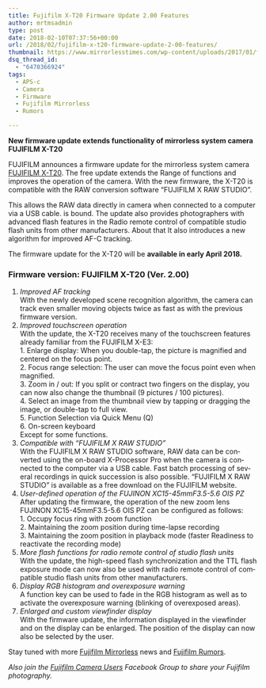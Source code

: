 ```yaml
---
title: Fujifilm X-T20 Firmware Update 2.00 Features
author: mrtmsadmin
type: post
date: 2018-02-10T07:37:56+00:00
url: /2018/02/fujifilm-x-t20-firmware-update-2-00-features/
thumbnail: https://www.mirrorlesstimes.com/wp-content/uploads/2017/01/fujifilm-x-t20-front.jpg
dsq_thread_id:
  - "6470366924"
tags:
  - APS-c
  - Camera
  - Firmware
  - Fujifilm Mirrorless
  - Rumors

---
```

**New firmware update extends functionality of <span class="notranslate">mirrorless system camera FUJIFILM X-T20</span><span class="notranslate"><br /> </span>**

<span class="notranslate">FUJIFILM announces a firmware update for the mirrorless </span><span class="notranslate">system camera <a href="http://amzn.to/2Ejj0qb" target="_blank" rel="noopener">FUJIFILM X-T20</a>.</span> <span class="notranslate">The free update extends the </span>Range of functions and improves the operation of the camera. With the new firmware, the X-T20 is compatible with the RAW conversion <span class="notranslate">software “FUJIFILM X RAW STUDIO”.</span>

<span class="notranslate">This allows the RAW data directly in </span>camera when connected to a computer via a USB cable. <span class="notranslate">is bound.</span> <span class="notranslate">The update also provides photographers with advanced flash features in the </span><span class="notranslate">Radio remote control of compatible studio flash units from other manufacturers.</span> <span class="notranslate">About that </span>It also introduces a new algorithm for improved AF-C tracking.

The firmware update for the X-T20 will be **available in early April 2018.**<!--more-->

### <span class="notranslate"><b>Firmware version: </b></span>**<span class="notranslate">FUJIFILM X-T20</span> (Ver. 2.00)**

  1. <span id="result_box" class="" lang="en" tabindex="-1"><em><span title="Firmware Version: FUJIFILM X-T20 (Ver. 2.00) ">I</span></em><span title="1. Verbesserte AF-Verfolgung "><em>mproved AF tracking</em><br /> </span><span title="Mit dem neu entwickelten Motiverkennungs-Algorithmus kann die Kamera selbst kleinere sich bewegende Objekte doppelt so schnell verfolgen wie mit der vorherigen Firmware-Version. ">With the newly developed scene recognition algorithm, the camera can track even smaller moving objects twice as fast as with the previous firmware version.</span></span>
  2. <span id="result_box" class="" lang="en" tabindex="-1"><span title="2. Verbesserte Touchscreen-Bedienung "><em>Improved touchscreen operation</em><br /> </span><span title="Mit dem Update erhält die X-T20 viele der Touchscreen-Funktionen, die bereits von der FUJIFILM X-E3 bekannt sind: ">With the update, the X-T20 receives many of the touchscreen features already familiar from the FUJIFILM X-E3:<br /> </span><span title="1. Darstellung vergrößern: Bei zweimaligem Tippen wird das Bild vergrößert dargestellt und auf den Fokuspunkt zentriert. ">1. Enlarge display: When you double-tap, the picture is magnified and centered on the focus point.<br /> </span><span title="2. Fokusbereich Auswahl: Der Benutzer kann den Fokus-Punkt auch bei vergrößerter Darstellung verschieben. ">2. Focus range selection: The user can move the focus point even when magnified.</span><span title="Seite 1 von 3   "><br /> </span><span title="3. Hinein-/Herauszoomen: Wenn man zwei Finger auf dem Display aus- einander- bzw. zusammenzieht, kann man nun auch die Miniaturansicht verändern (9 Bilder / 100 Bilder). ">3. Zoom in / out: If you split or contract two fingers on the display, you can now also change the thumbnail (9 pictures / 100 pictures).<br /> </span><span title="4. Auswahl eines Bildes aus der Miniaturansicht über Antippen bzw. Ziehen des Bildes oder mit zweimaligem Tippen zur Vollansicht wechseln. ">4. Select an image from the thumbnail view by tapping or dragging the image, or double-tap to full view.<br /> </span><span title="5. Funktionsauswahl über Schnellmenü (Q) ">5. Function Selection via Quick Menu (Q)<br /> </span><span title="6. Bildschirmtastatur* ">6. On-screen keyboard *<br /> </span><span title="*Ausgenommen für einige Funktionen. ">* Except for some functions.</span></span>
  3. <span id="result_box" class="" lang="en" tabindex="-1"><span title="3. Kompatibel mit „FUJIFILM X RAW STUDIO“ "><em>Compatible with “FUJIFILM X RAW STUDIO”</em><br /> </span><span title="Mit der Software „FUJIFILM X RAW STUDIO“ können RAW-Daten mithilfe des kamerainternen X-Prozessor Pro konvertiert werden, wenn die Kamera über ein USB-Kabel mit dem Computer verbunden ist.">With the FUJIFILM X RAW STUDIO software, RAW data can be converted using the on-board X-Processor Pro when the camera is connected to the computer via a USB cable. </span><span title="Auch eine schnelle Stapelverarbeitung mehrerer Aufnahmen direkt hintereinander ist möglich.">Fast batch processing of several recordings in quick succession is also possible. </span><span title="„FUJIFILM X RAW STUDIO“ ist als kostenloser Download auf der FUJIFILM Website erhältlich. ">“FUJIFILM X RAW STUDIO” is available as a free download on the FUJIFILM website.</span></span>
  4. <span id="result_box" class="" lang="en" tabindex="-1"><span title="4. Benutzerdefinierte Funktionsweise des FUJINON XC15-45mmF3.5-5.6 OIS PZ "><em>User-defined operation of the FUJINON XC15-45mmF3.5-5.6 OIS PZ</em><br /> </span><span title="Nach dem Update der Firmware lässt sich die Funktionsweise des neuen Zoom- objektivs FUJINON XC15-45mmF3.5-5.6 OIS PZ wie folgt konfigurieren: ">After updating the firmware, the operation of the new zoom lens FUJINON XC15-45mmF3.5-5.6 OIS PZ can be configured as follows:<br /> </span><span title="1. Fokusring mit Zoomfunktion belegen ">1. Occupy focus ring with zoom function<br /> </span><span title="2. Beibehalten der Zoomstellung während Zeitraffer-Aufnahme ">2. Maintaining the zoom position during time-lapse recording<br /> </span><span title="3. Beibehalten der Zoomstellung im Wiedergabe-Modus (schnellere ">3. Maintaining the zoom position in playback mode (faster </span><span title="Bereitschaft nach Reaktivierung des Aufnahme-Modus) ">Readiness to reactivate the recording mode)</span></span>
  5. <span id="result_box" class="" lang="en" tabindex="-1"><span title="5. Mehr Blitzfunktionen bei Funkfernsteuerung von Studioblitzgeräten "><em>More flash functions for radio remote control of studio flash units</em><br /> </span><span title="Mit dem Update können die Highspeed-Blitzsynchronisation und der TTL-Blitz- belichtungsmodus jetzt auch bei Funkfernsteuerung kompatibler Studioblitzgeräte anderer Hersteller genutzt werden. ">With the update, the high-speed flash synchronization and the TTL flash exposure mode can now also be used with radio remote control of compatible studio flash units from other manufacturers.</span></span>
  6. <span id="result_box" class="" lang="en" tabindex="-1"><span title="6. Anzeige RGB-Histogramm und Überbelichtungswarnung "><em>Display RGB histogram and overexposure warning</em><br /> </span><span title="Über eine Funktionstaste lassen sich RGB-Histogramm einblenden sowie die Überbelichtungswarnung (Blinken überbelichteter Bereiche) aktivieren. ">A function key can be used to fade in the RGB histogram as well as to activate the overexposure warning (blinking of overexposed areas).</span></span>
  7. <span id="result_box" class="" lang="en" tabindex="-1"><span title="7. Vergrößerte und benutzerdefinierte Sucheranzeige "><em>Enlarged and custom viewfinder display</em><br /> </span><span title="Mit dem Firmware-Update können die im Sucher und auf dem Display eingeblendeten Informationen vergrößert dargestellt werden.">With the firmware update, the information displayed in the viewfinder and on the display can be enlarged. </span><span title="Auch die Position der Anzeige lässt sich jetzt vom Benutzer wählen.">The position of the display can now also be selected by the user.</span></span>

Stay tuned with more [Fujifilm Mirrorless][1] news and <a href="https://www.dailycameranews.com/tag/fujifilm-rumors/" target="_blank" rel="noopener">Fujifilm Rumors</a>.

_Also join the <a class="ext-link" title="" href="https://www.facebook.com/groups/978460185571041/" target="_blank" rel="external nofollow noopener">Fujifilm Camera Users</a> Facebook Group to share your Fujifilm photography._

 [1]: https://www.mirrorlesstimes.com/tag/fujifilm-mirrorless/